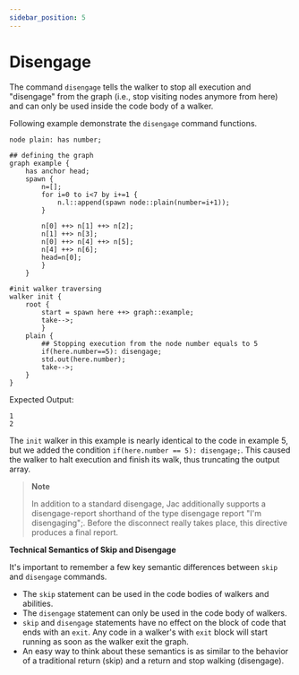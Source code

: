```yaml
---
sidebar_position: 5
---
```


# Disengage

The command `disengage` tells the walker to stop all execution and "disengage" from the graph (i.e., stop visiting nodes anymore from here) and can only be used inside the code body of a walker.

Following example demonstrate the `disengage` command functions.

```jac
node plain: has number;

## defining the graph
graph example {
    has anchor head;
    spawn {
        n=[];
        for i=0 to i<7 by i+=1 {
            n.l::append(spawn node::plain(number=i+1));
        }

        n[0] ++> n[1] ++> n[2];
        n[1] ++> n[3];
        n[0] ++> n[4] ++> n[5];
        n[4] ++> n[6];
        head=n[0];
        }
    }

#init walker traversing
walker init {
    root {
        start = spawn here ++> graph::example;
        take-->;
        }
    plain {
        ## Stopping execution from the node number equals to 5
        if(here.number==5): disengage;
        std.out(here.number);
        take-->;
    }
}
```

Expected Output:

```
1
2
```

The `init` walker in this example is nearly identical to the code in example 5, but we added the condition `if(here.number == 5): disengage;`. This caused the walker to halt execution and finish its walk, thus truncating the output array.

>**Note**
>
> In addition to a standard disengage, Jac additionally supports a disengage-report shorthand of the type disengage report "I'm disengaging";. Before the disconnect really takes place, this directive produces a final report.


**Technical Semantics of Skip and Disengage**

It's important to remember a few key semantic differences between `skip` and `disengage` commands.

- The `skip` statement can be used in the code bodies of walkers and abilities.
- The `disengage` statement can only be used in the code body of walkers.
- `skip` and `disengage` statements have no effect on the block of code that ends with an `exit`. Any code in a walker's with `exit` block will start running as soon as the walker exit the graph.
- An easy way to think about these semantics is as similar to the behavior of a traditional return (skip) and a return and stop walking (disengage).